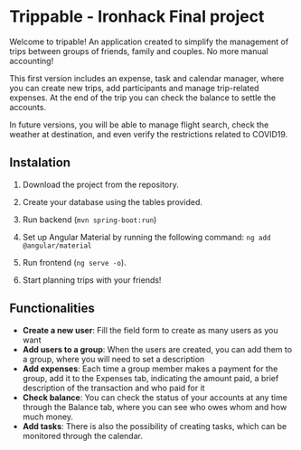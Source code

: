 # Trippable - Ironhack Final project

Welcome to tripable! An application created to simplify the management of trips between groups of friends, family and couples. No more manual accounting!

This first version includes an expense, task and calendar manager, where you can create new trips, add participants and manage trip-related expenses. 
At the end of the trip you can check the balance to settle the accounts.

In future versions, you will be able to manage flight search, check the weather at destination, and even verify the restrictions related to COVID19.

## Instalation

1. Download the project from the repository. 

2. Create your database using the tables provided.

3. Run backend (`mvn spring-boot:run`)

4. Set up Angular Material by running the following command: `ng add @angular/material` 

5. Run frontend (`ng serve -o`). 

6. Start planning trips with your friends!

## Functionalities

- **Create a new user**: Fill the field form to create as many users as you want
- **Add users to a group**: When the users are created, you can add them to a group, where you will need to set a description
- **Add expenses**: Each time a group member makes a payment for the group, add it to the Expenses tab, indicating the amount paid, a brief description of the transaction and who paid for it
- **Check balance**: You can check the status of your accounts at any time through the Balance tab, where you can see who owes whom and how much money.
- **Add tasks**: There is also the possibility of creating tasks, which can be monitored through the calendar.
